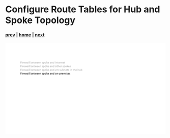 # Configure Route Tables for Hub and Spoke Topology

#### [prev](./22.md) | [home](../welcome.md) | [next](./24.md)

![slide 23](../png/configure-route-tables-for-hub-and-spoke-topology/23.png)
